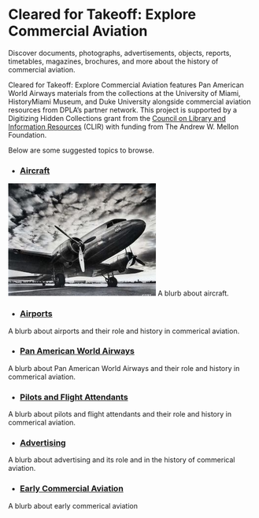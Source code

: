 # Cleared for Takeoff: Explore Commercial Aviation

Discover documents, photographs, advertisements, objects, reports, timetables, magazines, brochures, and more about the history of commercial aviation. 

Cleared for Takeoff: Explore Commercial Aviation features Pan American World Airways materials from the collections at the University of Miami, HistoryMiami Museum, and Duke University alongside commercial aviation resources from DPLA’s partner network. This project is supported by a Digitizing Hidden Collections grant from the [Council on Library and Information Resources](https://www.clir.org/) (CLIR) with funding from The Andrew W. Mellon Foundation.

Below are some suggested topics to browse. 

- ### [Aircraft](/search?q=aircraft*%20OR%20%22douglas%20DC%22%20OR%20boeing%20OR%20lockheed%20OR%20fokker%20OR%20fairchild%20OR%20sikorsky%20NOT%20pin%20NOT%20insignia)
![aircraft](/static/local/aviation/aircraft_logo.png "Aircraft")
A blurb about aircraft.
- ### [Airports](/search?q=airport*)
A blurb about airports and their role and history in commerical aviation.
- ### [Pan American World Airways](/search?q=+%22pan+american+world%22+OR+%22pan+american+airways%22+OR+%22pan+am%22)
A blurb about Pan American World Airways and their role and history in commerical aviation.
- ### [Pilots and Flight Attendants](/search?q=pilot+OR+pilots+OR+stewardess+OR+stewardesses+OR+steward+OR+%22flight+attendant%22+OR+%22flight+attendants%22)
A blurb about pilots and flight attendants and their role and history in commerical aviation.
- ### [Advertising](/search?q=advertising+OR+advertisement*+OR+poster*+OR+brochure*+OR+promotional)
A blurb about advertising and its role and in the history of commerical aviation.
- ### [Early Commercial Aviation](/search?before=1945) 
A blurb about early commerical aviation
